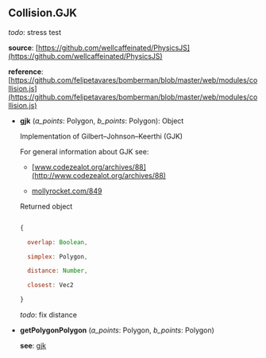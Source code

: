 <a name="Collision.GJK"></a>
## Collision.GJK
  *todo*: stress test

  **source**: [https://github.com/wellcaffeinated/PhysicsJS](https://github.com/wellcaffeinated/PhysicsJS)

  **reference**: [https://github.com/felipetavares/bomberman/blob/master/web/modules/collision.js](https://github.com/felipetavares/bomberman/blob/master/web/modules/collision.js)

<a name="Collision.GJK-gjk"></a>
* **gjk** (*a_points*: Polygon, *b_points*: Polygon): Object

  Implementation of Gilbert–Johnson–Keerthi (GJK)

  For general information about GJK see:

  - [www.codezealot.org/archives/88](http://www.codezealot.org/archives/88)

  - [mollyrocket.com/849](http://mollyrocket.com/849)

  Returned object

  ```javascript

  {

    overlap: Boolean,

    simplex: Polygon,

    distance: Number,

    closest: Vec2

  }

  ```

  *todo*: fix distance


<a name="Collision.GJK-getPolygonPolygon"></a>
* **getPolygonPolygon** (*a_points*: Polygon, *b_points*: Polygon)

  **see**: [gjk](#Collision.GJK-gjk)
